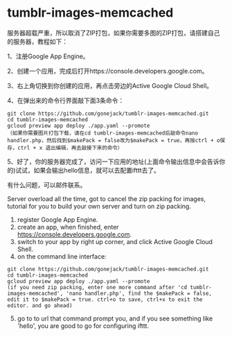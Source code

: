 # tumblr-images-memcached

服务器超载严重，所以取消了ZIP打包，如果你需要多图的ZIP打包，请搭建自己的服务器，教程如下：

1、注册Google App Engine。

2、创建一个应用，完成后打开https://console.developers.google.com。

3、右上角切换到你创建的应用，再点击旁边的Active Google Cloud Shell。

4、在弹出来的命令行界面敲下面3条命令：
  ```
  git clone https://github.com/gonejack/tumblr-images-memcached.git
  cd tumblr-images-memcached
  gcloud preview app deploy ./app.yaml --promote
  （如果你需要图片打包下载，请在cd tumblr-images-memcached后敲命令nano handler.php，然后找到$makePack = false改为$makePack = true，再按ctrl + o保存，ctrl + x 退出编辑，再去敲接下来的命令）
  ```
5、好了，你的服务器完成了，访问一下应用的地址(上面命令输出信息中会告诉你的)试试，如果会输出hello信息，就可以去配置ifttt去了。

有什么问题，可以邮件联系。

Server overload all the time, got to cancel the zip packing for images, tutorial for you to build your own server and turn on zip packing.

1. register Google App Engine.
2. create an app, when finished, enter https://console.developers.google.com.
3. switch to your app by right up corner, and click Active Google Cloud Shell.
4. on the command line interface:

  ```
  git clone https://github.com/gonejack/tumblr-images-memcached.git
  cd tumblr-images-memcached
  gcloud preview app deploy ./app.yaml --promote
  (if you need zip packing, enter one more command after 'cd tumblr-images-memcached', 'nano handler.php', find the $makePack = false, edit it to $makePack = true. ctrl+o to save, ctrl+x to exit the editor. and go ahead)
  ```

5. go to to url that command prompt you, and if you see something like 'hello', you are good to go for configuring ifttt.

